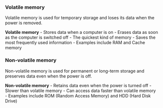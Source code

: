 
### Volatile memory
Volatile memory is used for temporary storage and loses its data when the power is removed.

****Volatile memory****
    - Stores data when a computer is on
    - Erases data as soon as the computer is switched off
    - The quickest kind of memory
    - Saves the most frequently used information
    - Examples include RAM and Cache memory

### Non-volatile memory
Non-volatile memory is used for permanent or long-term storage and preserves data even when the power is off.

****Non-volatile memory****
    - Retains data even when the power is turned off
    - Slower than volatile memory
    - Can access data faster than volatile memory
    - Examples include ROM (Random Access Memory) and HDD (Hard Disk Drive)


